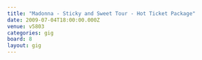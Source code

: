 ```yaml
---
title: "Madonna - Sticky and Sweet Tour - Hot Ticket Package"
date: 2009-07-04T18:00:00.000Z
venue: v5803
categories: gig
board: 8
layout: gig
---
```

